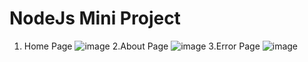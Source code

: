 # NodeJs Mini Project
1. Home Page
![image](https://user-images.githubusercontent.com/86548591/148647394-c3c1cf0d-36fc-4973-b44a-f925d8d57a95.png)
2.About Page
![image](https://user-images.githubusercontent.com/86548591/148647410-e4a490be-ac51-4606-af1c-283f235c9958.png)
3.Error Page
![image](https://user-images.githubusercontent.com/86548591/148647419-8e3ca25f-e677-4939-96ff-0f05707b5e37.png)
